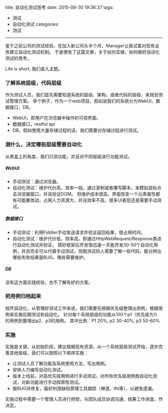 title: 自动化测试思考
date: 2015-06-30 19:36:37
tags:
- 测试
- 自动化测试
categories:
- 测试
---

鉴于之前公司的测试经验，在加入新公司头半个月，Manager让我试着对现有业务建立自动化测试机制。
于是便有了这篇文章，关于如何去做，如何做好自动化测试的思考。

Life is short, 我们直入主题。

### 了解系统层级，代码层级
作为测试人员，我们首先需要知道系统的层级、架构，或者代码的层级，来规划测试管理方案。
举个例子，作为一个web项目，假如说我们的系统分为WebUI，数据接口，DB。
- WebUI，即用户在浏览器中操作的可视界面。
- 数据接口，restful api
- DB，假如使用大量存储过程的话，我们需要对存储过程进行测试。

### 测什么，决定哪些层级需要自动化
从黑盒上的角度，我们只测功能，并且对不同层级进行功能测试。
##### WebUI
- 手动测试：通过浏览器。
- 自动化测试：维护代价高，效率一般。通过录制或者攥写脚本，来模拟鼠标点击浏览器窗口，并且验证DOM。
但维护成本很高，界面改变一个元素属性都有可能要改动，占用人力资源大，并且效率不高，很多UI表现还是需要手动测试。

##### 数据接口
- 手动测试：利用Fiddler手动发送请求并验证返回结果，很占用时间。
- 自动化测试：维护代价低，效率高。即通过HttpWebRequest/Response类进行自动化测试并验证，
搭好框架后开发很迅速一天能开发30-50个自动化用例，并且完全可以代替手动测试，但跑测试的人需要了解一些代码，能分辨出哪些失败结果是BUG，哪些需要维护。

##### DB
没有这方面实践经验，也不了解有好的方案。

### 把用例归档起来
抛开自动化，从管理好测试工作来说，我们需要先根据优先级整理出用例，根据用例来实施后期测试和自动化。
针对每个系统层级的功能从100个p1（优先级为1）的用例到整理出p2、p3的用例。
其中比例：P1 20%, p2 30-40%, p3 50-60%

### 实施
实施是关键，从初始阶段，建议根据现有资源，从一个系统层级测试开始，逐步完善其他层级，我们可以按照以下顺序实施：
- 让测试人员了解功能及系统使用方法，写出用例。
- 安排人力编写自动化测试。
- 版本上线前，对高优先级用例进行手动测试，对所有优先级用例跑自动化测试，对新功能进行手动探索性测试。
- 报BUG并修复，最好利用缺陷管理工具跟踪（禅道，tfs等），以避免遗漏。

实施过程中需要一个管理人员进行把控，与团队成员协调沟通、统筹工作进度、作决定。

